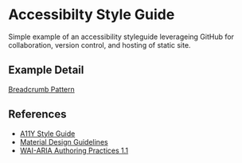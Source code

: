 # Accessibilty Style Guide
Simple example of an accessibility styleguide leverageing GitHub for collaboration, version control, and hosting of static site.

## Example Detail
[Breadcrumb Pattern](breadcrumbs.md)

## References
* [A11Y Style Guide](https://a11y-style-guide.com/style-guide/)
* [Material Design Guidelines](https://material.io/design/guidelines-overview/)
* [WAI-ARIA Authoring Practices 1.1](https://www.w3.org/TR/wai-aria-practices-1.1/#no_aria_better_bad_aria)
